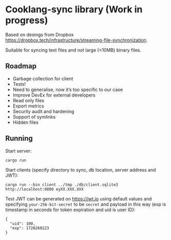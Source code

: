 # Cooklang-sync library (Work in progress)

Based on desings from Dropbox https://dropbox.tech/infrastructure/streaming-file-synchronization.

Suitable for syncing text files and not large (<10MB) binary files.

## Roadmap

- Garbage collection for client
- Tests!
- Need to generalise, now it’s too specific to our case
- Improve DevEx for external developers
- Read only files
- Export metrics
- Security audit and hardening
- Support of symlinks
- Hidden files

## Running

Start server:

    cargo run


Start clients (specify directory to sync, db location, server address and JWT):

    cargo run --bin client ../tmp ./db/client.sqlite3 http://localhost:8000 eyXX.XXX.XXX

Test JWT can be generated on https://jwt.io using default values and specifying `your-256-bit-secret` to be `secret` and payload in this way (exp is timestamp in seconds for token expiration and uid is user ID):

    {
      "uid": 100,
      "exp": 1720260223
    }

